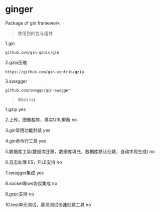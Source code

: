 # ginger
Package of gin framework

> 使用到的包与组件

1.gin

    github.com/gin-gonic/gin

2.gzip压缩

    https://github.com/gin-contrib/gzip

3.swagger

    github.com/swaggo/gin-swagger

> Wish list

1.gzip yes

2.上传，图像裁剪，真实URL屏蔽 no

3.gin常用功能封装 yes

4.gin命令行工具 yes

5.数据库工具(数据库迁移，数据库填充，数据库默认创建，自动字段生成) no

6.日志处理 ES，FILE支持 no

7.swagger集成 yes

8.socket和ws协议集成 no

9.grpc支持 no

10.test单元测试，基准测试快速创建工具 no